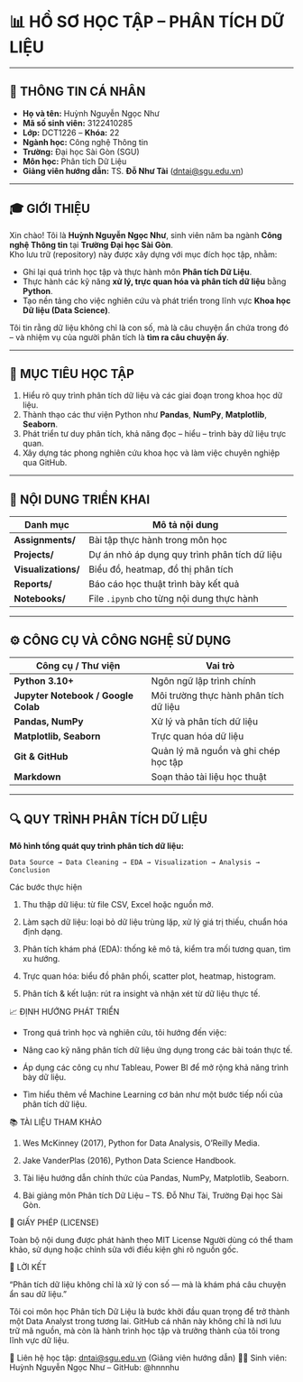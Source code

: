 # 📊 HỒ SƠ HỌC TẬP – PHÂN TÍCH DỮ LIỆU  

---

## 🏫 THÔNG TIN CÁ NHÂN

- **Họ và tên:** Huỳnh Nguyễn Ngọc Như  
- **Mã số sinh viên:** 3122410285  
- **Lớp:** DCT1226 – **Khóa:** 22  
- **Ngành học:** Công nghệ Thông tin  
- **Trường:** Đại học Sài Gòn (SGU)  
- **Môn học:** Phân tích Dữ Liệu  
- **Giảng viên hướng dẫn:** TS. **Đỗ Như Tài** ([dntai@sgu.edu.vn](mailto:dntai@sgu.edu.vn))

---

## 🎓 GIỚI THIỆU

Xin chào! Tôi là **Huỳnh Nguyễn Ngọc Như**, sinh viên năm ba ngành **Công nghệ Thông tin** tại **Trường Đại học Sài Gòn**.  
Kho lưu trữ (repository) này được xây dựng với mục đích học tập, nhằm:
- Ghi lại quá trình học tập và thực hành môn **Phân tích Dữ Liệu**.  
- Thực hành các kỹ năng **xử lý, trực quan hóa và phân tích dữ liệu** bằng **Python**.  
- Tạo nền tảng cho việc nghiên cứu và phát triển trong lĩnh vực **Khoa học Dữ liệu (Data Science)**.  

Tôi tin rằng dữ liệu không chỉ là con số, mà là câu chuyện ẩn chứa trong đó – và nhiệm vụ của người phân tích là **tìm ra câu chuyện ấy**.

---

## 📘 MỤC TIÊU HỌC TẬP

1. Hiểu rõ quy trình phân tích dữ liệu và các giai đoạn trong khoa học dữ liệu.  
2. Thành thạo các thư viện Python như **Pandas**, **NumPy**, **Matplotlib**, **Seaborn**.  
3. Phát triển tư duy phân tích, khả năng đọc – hiểu – trình bày dữ liệu trực quan.  
4. Xây dựng tác phong nghiên cứu khoa học và làm việc chuyên nghiệp qua GitHub.  

---

## 🧠 NỘI DUNG TRIỂN KHAI

| Danh mục | Mô tả nội dung |
|-----------|----------------|
| **Assignments/** | Bài tập thực hành trong môn học |
| **Projects/** | Dự án nhỏ áp dụng quy trình phân tích dữ liệu |
| **Visualizations/** | Biểu đồ, heatmap, đồ thị phân tích |
| **Reports/** | Báo cáo học thuật trình bày kết quả |
| **Notebooks/** | File `.ipynb` cho từng nội dung thực hành |

---

## ⚙️ CÔNG CỤ VÀ CÔNG NGHỆ SỬ DỤNG

| Công cụ / Thư viện | Vai trò |
|--------------------|----------|
| **Python 3.10+** | Ngôn ngữ lập trình chính |
| **Jupyter Notebook / Google Colab** | Môi trường thực hành phân tích dữ liệu |
| **Pandas, NumPy** | Xử lý và phân tích dữ liệu |
| **Matplotlib, Seaborn** | Trực quan hóa dữ liệu |
| **Git & GitHub** | Quản lý mã nguồn và ghi chép học tập |
| **Markdown** | Soạn thảo tài liệu học thuật |

---

## 🔍 QUY TRÌNH PHÂN TÍCH DỮ LIỆU

**Mô hình tổng quát quy trình phân tích dữ liệu:**

```text
Data Source → Data Cleaning → EDA → Visualization → Analysis → Conclusion
```
Các bước thực hiện

1. Thu thập dữ liệu: từ file CSV, Excel hoặc nguồn mở.

2. Làm sạch dữ liệu: loại bỏ dữ liệu trùng lặp, xử lý giá trị thiếu, chuẩn hóa định dạng.

3. Phân tích khám phá (EDA): thống kê mô tả, kiểm tra mối tương quan, tìm xu hướng.

4. Trực quan hóa: biểu đồ phân phối, scatter plot, heatmap, histogram.

5. Phân tích & kết luận: rút ra insight và nhận xét từ dữ liệu thực tế.

📈 ĐỊNH HƯỚNG PHÁT TRIỂN

- Trong quá trình học và nghiên cứu, tôi hướng đến việc:

- Nâng cao kỹ năng phân tích dữ liệu ứng dụng trong các bài toán thực tế.

- Áp dụng các công cụ như Tableau, Power BI để mở rộng khả năng trình bày dữ liệu.

- Tìm hiểu thêm về Machine Learning cơ bản như một bước tiếp nối của phân tích dữ liệu.

📚 TÀI LIỆU THAM KHẢO

1. Wes McKinney (2017), Python for Data Analysis, O’Reilly Media.

2. Jake VanderPlas (2016), Python Data Science Handbook.

3. Tài liệu hướng dẫn chính thức của Pandas, NumPy, Matplotlib, Seaborn.

4. Bài giảng môn Phân tích Dữ Liệu – TS. Đỗ Như Tài, Trường Đại học Sài Gòn.

📜 GIẤY PHÉP (LICENSE)

Toàn bộ nội dung được phát hành theo MIT License
Người dùng có thể tham khảo, sử dụng hoặc chỉnh sửa với điều kiện ghi rõ nguồn gốc.

💬 LỜI KẾT

“Phân tích dữ liệu không chỉ là xử lý con số — mà là khám phá câu chuyện ẩn sau dữ liệu.”

Tôi coi môn học Phân tích Dữ Liệu là bước khởi đầu quan trọng để trở thành một Data Analyst trong tương lai.
GitHub cá nhân này không chỉ là nơi lưu trữ mã nguồn, mà còn là hành trình học tập và trưởng thành của tôi trong lĩnh vực dữ liệu.

📧 Liên hệ học tập: dntai@sgu.edu.vn (Giảng viên hướng dẫn)
👩‍💻 Sinh viên: Huỳnh Nguyễn Ngọc Như – GitHub: @hnnnhu
